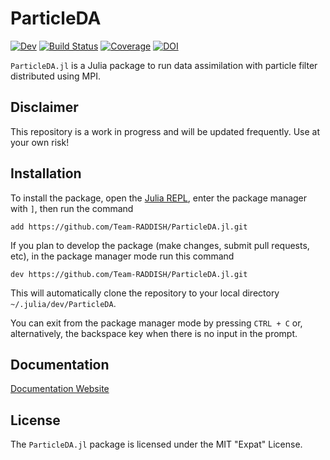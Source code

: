 # ParticleDA

[![Dev](https://img.shields.io/badge/docs-dev-blue.svg)](https://team-raddish.github.io/ParticleDA.jl/dev/)
[![Build Status](https://github.com/Team-RADDISH/ParticleDA.jl/actions/workflows/ci.yml/badge.svg?branch=master)](https://github.com/Team-RADDISH/ParticleDA.jl/actions/workflows/ci.yml?query=branch%3Amaster)
[![Coverage](https://codecov.io/gh/Team-RADDISH/ParticleDA.jl/branch/main/graph/badge.svg)](https://codecov.io/gh/Team-RADDISH/ParticleDA.jl)
[![DOI](https://zenodo.org/badge/232626497.svg)](https://zenodo.org/badge/latestdoi/232626497)

`ParticleDA.jl` is a Julia package to run data assimilation with particle filter
distributed using MPI.

## Disclaimer

This repository is a work in progress and will be updated frequently. Use at your own risk!

## Installation

To install the package, open the [Julia
REPL](https://docs.julialang.org/en/v1/stdlib/REPL/), enter the package manager
with `]`, then run the command

```
add https://github.com/Team-RADDISH/ParticleDA.jl.git
```

If you plan to develop the package (make changes, submit pull requests, etc), in
the package manager mode run this command

```
dev https://github.com/Team-RADDISH/ParticleDA.jl.git
```

This will automatically clone the repository to your local directory
`~/.julia/dev/ParticleDA`.

You can exit from the package manager mode by pressing `CTRL + C` or,
alternatively, the backspace key when there is no input in the prompt.

## Documentation

[Documentation Website](https://team-raddish.github.io/ParticleDA.jl/dev/)

## License

The `ParticleDA.jl` package is licensed under the MIT "Expat" License.
